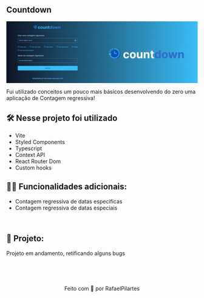## Countdown

<img src="https://raw.githubusercontent.com/RafaelPilartes/web-countdown-ts/main/public/CoverCountdown.png" align="center" />

Fui utilizado conceitos um pouco mais básicos desenvolvendo do zero uma aplicação de Contagem regressiva!

## 🛠️ Nesse projeto foi utilizado

- Vite
- Styled Components
- Typescript
- Context API
- React Router Dom
- Custom hooks

## 👨‍💻 Funcionalidades adicionais:

- Contagem regressiva de datas especificas
- Contagem regressiva de datas especiais

<br />

## 🚧 Projeto:

Projeto em andamento, retificando alguns bugs

<br />

&nbsp;

<p align="center">Feito com 💙 por RafaelPilartes</p>
